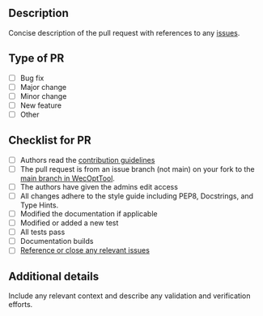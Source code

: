 ## Description
Concise description of the pull request with references to any [issues](https://github.com/SNL-WaterPower/WecOptTool/issues).

## Type of PR
- [ ] Bug fix
- [ ] Major change
- [ ] Minor change
- [ ] New feature
- [ ] Other

## Checklist for PR
- [ ] Authors read the [contribution guidelines](https://github.com/SNL-WaterPower/WecOptTool/blob/main/.github/CONTRIBUTING.md)
- [ ] The pull request is from an issue branch (not main) on your fork to the [main branch in WecOptTool](https://github.com/SNL-WaterPower/WecOptTool).
- [ ] The authors have given the admins edit access
- [ ] All changes adhere to the style guide including PEP8, Docstrings, and Type Hints.
- [ ] Modified the documentation if applicable
- [ ] Modified or added a new test
- [ ] All tests pass
- [ ] Documentation builds
- [ ] [Reference or close any relevant issues](https://docs.github.com/en/issues/tracking-your-work-with-issues/linking-a-pull-request-to-an-issue)

## Additional details
Include any relevant context and describe any validation and verification efforts.
